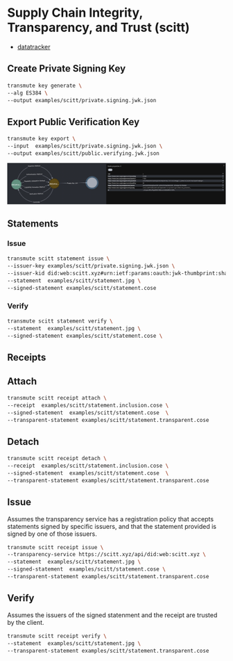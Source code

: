 # Supply Chain Integrity, Transparency, and Trust (scitt)

- [datatracker](https://datatracker.ietf.org/wg/scitt/about/)


## Create Private Signing Key

```sh
transmute key generate \
--alg ES384 \
--output examples/scitt/private.signing.jwk.json
```


## Export Public Verification Key

```sh
transmute key export \
--input  examples/scitt/private.signing.jwk.json \
--output examples/scitt/public.verifying.jwk.json
```

<!--

npm run transmute -- graph \
--env '.env' \
--input  'examples/scitt/public.verifying.jwk.json'

-->

<img src="./public.verifying.jwk.png" />

## Statements

<!-- 
```sh
npm run build;

npm run transmute -- scitt statement issue \
--issuer-key examples/scitt/private.signing.jwk.json \
--issuer-kid did:web:scitt.xyz#urn:ietf:params:oauth:jwk-thumbprint:sha-256:gP8lW7iRNl2u0oE99RtuAQ7hnpWQIfEF8f0n_tK_ch8 \
--statement  examples/scitt/statement.jpg \
--signed-statement examples/scitt/statement.cose

npm run transmute -- scitt statement verify \
--statement  examples/scitt/statement.jpg \
--signed-statement examples/scitt/statement.cose

```
-->

### Issue 

```sh
transmute scitt statement issue \
--issuer-key examples/scitt/private.signing.jwk.json \
--issuer-kid did:web:scitt.xyz#urn:ietf:params:oauth:jwk-thumbprint:sha-256:gP8lW7iRNl2u0oE99RtuAQ7hnpWQIfEF8f0n_tK_ch8 \
--statement  examples/scitt/statement.jpg \
--signed-statement examples/scitt/statement.cose
```

### Verify

```sh
transmute scitt statement verify \
--statement  examples/scitt/statement.jpg \
--signed-statement examples/scitt/statement.cose \
```

## Receipts

<!-- 
```sh
npm run build;

npm run transmute -- scitt receipt attach \
--signed-statement  examples/scitt/statement.cose \
--receipt  examples/scitt/statement.inclusion.cose \
--transparent-statement examples/scitt/statement.transparent.cose

npm run transmute -- scitt receipt detach \
--signed-statement  examples/scitt/statement.cose \
--receipt  examples/scitt/statement.inclusion.cose \
--transparent-statement examples/scitt/statement.transparent.cose

npm run transmute -- scitt receipt issue \
--transparency-service https://scitt.xyz/api/did:web:scitt.xyz \
--statement  examples/scitt/statement.jpg \
--signed-statement  examples/scitt/statement.cose \
--transparent-statement examples/scitt/statement.transparent.cose

npm run transmute -- scitt receipt verify \
--statement  examples/scitt/statement.jpg \
--transparent-statement examples/scitt/statement.transparent.cose
```
-->

## Attach

```sh
transmute scitt receipt attach \
--receipt  examples/scitt/statement.inclusion.cose \
--signed-statement  examples/scitt/statement.cose  \
--transparent-statement examples/scitt/statement.transparent.cose
```

## Detach

```sh
transmute scitt receipt detach \
--receipt  examples/scitt/statement.inclusion.cose \
--signed-statement  examples/scitt/statement.cose  \
--transparent-statement examples/scitt/statement.transparent.cose
```

## Issue

Assumes the transparency service has a registration policy that accepts statements signed by specific issuers, and that the statement provided is signed by one of those issuers.

```sh
transmute scitt receipt issue \
--transparency-service https://scitt.xyz/api/did:web:scitt.xyz \
--statement  examples/scitt/statement.jpg \
--signed-statement  examples/scitt/statement.cose \
--transparent-statement examples/scitt/statement.transparent.cose
```

## Verify

Assumes the issuers of the signed statenment and the receipt are trusted by the client.

```sh
transmute scitt receipt verify \
--statement  examples/scitt/statement.jpg \
--transparent-statement examples/scitt/statement.transparent.cose
```